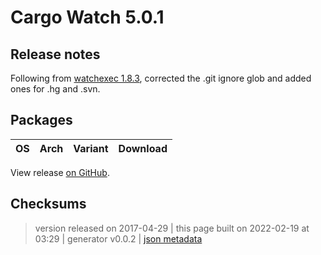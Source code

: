 # Cargo Watch 5.0.1

## Release notes

<p>Following from <a href="https://github.com/mattgreen/watchexec/releases/tag/1.8.3">watchexec 1.8.3</a>, corrected the .git ignore glob and added ones for .hg and .svn.</p>

## Packages

<table class="downloads">
<thead>
<tr>
<th>OS</th>
<th>Arch</th>
<th>Variant</th>
<th>Download</th>

</tr>
</thead>
<tbody></tbody>
</table>


View release [on GitHub](https://github.com/watchexec/cargo-watch/releases/v5.0.1).

## Checksums





>	 version released on 2017-04-29
>	|
>	this page built on 2022-02-19 at 03:29
>	| generator v0.0.2
>	| [json metadata](meta.json)

